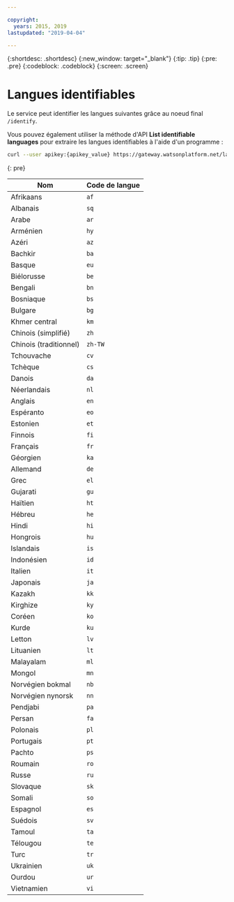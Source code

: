 ```yaml
---

copyright:
  years: 2015, 2019
lastupdated: "2019-04-04"

---
```


{:shortdesc: .shortdesc}
{:new_window: target="_blank"}
{:tip: .tip}
{:pre: .pre}
{:codeblock: .codeblock}
{:screen: .screen}

# Langues identifiables

Le service peut identifier les langues suivantes grâce au noeud final `/identify`. 

Vous pouvez également utiliser la méthode d'API **List identifiable languages** pour extraire les langues identifiables à l'aide d'un programme : 

```bash
curl --user apikey:{apikey_value} https://gateway.watsonplatform.net/language-translator/api/v3/identifiable_languages?version=2018-05-01
```
{: pre}

<table>
 <thead>
  <th>
   Nom
  </th>
  <th>
   Code de langue
  </th>
  <tbody>
   <tr>
    <td>
     Afrikaans
    </td>
    <td>
     <code>af</code>
    </td>
   </tr>
   <tr>
    <td>
     Albanais
    </td>
    <td>
     <code>sq</code>
    </td>
   </tr>
   <tr>
    <td>
     Arabe
    </td>
    <td>
     <code>ar</code>
    </td>
   </tr>
   <tr>
    <td>
     Arménien
    </td>
    <td>
     <code>hy</code>
    </td>
   </tr>
   <tr>
    <td>
     Azéri
    </td>
    <td>
     <code>az</code>
    </td>
   </tr>
   <tr>
    <td>
     Bachkir
    </td>
    <td>
     <code>ba</code>
    </td>
   </tr>
   <tr>
    <td>
     Basque
    </td>
    <td>
     <code>eu</code>
    </td>
   </tr>
   <tr>
    <td>
     Biélorusse
    </td>
    <td>
     <code>be</code>
    </td>
   </tr>
   <tr>
    <td>
     Bengali
    </td>
    <td>
     <code>bn</code>
    </td>
   </tr>
   <tr>
    <td>
     Bosniaque
    </td>
    <td>
     <code>bs</code>
    </td>
   </tr>
   <tr>
    <td>
     Bulgare
    </td>
    <td>
     <code>bg</code>
    </td>
   </tr>
   <tr>
    <td>
     Khmer central
    </td>
    <td>
     <code>km</code>
    </td>
   </tr>
   <tr>
    <td>
     Chinois (simplifié)
    </td>
    <td>
     <code>zh</code>
    </td>
   </tr>
   <tr>
    <td>
     Chinois (traditionnel)
    </td>
    <td>
     <code>zh-TW</code>
    </td>
   </tr>
   <tr>
    <td>
     Tchouvache
    </td>
    <td>
     <code>cv</code>
    </td>
   </tr>
   <tr>
    <td>
     Tchèque
    </td>
    <td>
     <code>cs</code>
    </td>
   </tr>
   <tr>
    <td>
     Danois
    </td>
    <td>
     <code>da</code>
    </td>
   </tr>
   <tr>
    <td>
     Néerlandais
    </td>
    <td>
     <code>nl</code>
    </td>
   </tr>
   <tr>
    <td>
     Anglais
    </td>
    <td>
     <code>en</code>
    </td>
   </tr>
   <tr>
    <td>
     Espéranto
    </td>
    <td>
     <code>eo</code>
    </td>
   </tr>
   <tr>
    <td>
     Estonien
    </td>
    <td>
     <code>et</code>
    </td>
   </tr>
   <tr>
    <td>
     Finnois
    </td>
    <td>
     <code>fi</code>
    </td>
   </tr>
   <tr>
    <td>
     Français
    </td>
    <td>
     <code>fr</code>
    </td>
   </tr>
   <tr>
    <td>
     Géorgien
    </td>
    <td>
     <code>ka</code>
    </td>
   </tr>
   <tr>
    <td>
     Allemand
    </td>
    <td>
     <code>de</code>
    </td>
   </tr>
   <tr>
    <td>
     Grec
    </td>
    <td>
     <code>el</code>
    </td>
   </tr>
   <tr>
    <td>
     Gujarati
    </td>
    <td>
     <code>gu</code>
    </td>
   </tr>
   <tr>
    <td>
     Haïtien
    </td>
    <td>
     <code>ht</code>
    </td>
   </tr>
   <tr>
    <td>
     Hébreu
    </td>
    <td>
     <code>he</code>
    </td>
   </tr>
   <tr>
    <td>
     Hindi
    </td>
    <td>
     <code>hi</code>
    </td>
   </tr>
   <tr>
    <td>
     Hongrois
    </td>
    <td>
     <code>hu</code>
    </td>
   </tr>
   <tr>
    <td>
     Islandais
    </td>
    <td>
     <code>is</code>
    </td>
   </tr>
   <tr>
    <td>
     Indonésien
    </td>
    <td>
     <code>id</code>
    </td>
   </tr>
   <tr>
    <td>
     Italien
    </td>
    <td>
     <code>it</code>
    </td>
   </tr>
   <tr>
    <td>
     Japonais
    </td>
    <td>
     <code>ja</code>
    </td>
   </tr>
   <tr>
    <td>
     Kazakh
    </td>
    <td>
     <code>kk</code>
    </td>
   </tr>
   <tr>
    <td>
     Kirghize
    </td>
    <td>
     <code>ky</code>
    </td>
   </tr>
   <tr>
    <td>
     Coréen
    </td>
    <td>
     <code>ko</code>
    </td>
   </tr>
   <tr>
    <td>
     Kurde
    </td>
    <td>
     <code>ku</code>
    </td>
   </tr>
   <tr>
    <td>
     Letton
    </td>
    <td>
     <code>lv</code>
    </td>
   </tr>
   <tr>
    <td>
     Lituanien
    </td>
    <td>
     <code>lt</code>
    </td>
   </tr>
   <tr>
    <td>
     Malayalam
    </td>
    <td>
     <code>ml</code>
    </td>
   </tr>
   <tr>
    <td>
     Mongol
    </td>
    <td>
     <code>mn</code>
    </td>
   </tr>
   <tr>
    <td>
     Norvégien bokmal
    </td>
    <td>
     <code>nb</code>
    </td>
   </tr>
   <tr>
    <td>
     Norvégien nynorsk
    </td>
    <td>
     <code>nn</code>
    </td>
   </tr>
   <tr>
    <td>
     Pendjabi
    </td>
    <td>
     <code>pa</code>
    </td>
   </tr>
   <tr>
    <td>
     Persan
    </td>
    <td>
     <code>fa</code>
    </td>
   </tr>
   <tr>
    <td>
     Polonais
    </td>
    <td>
     <code>pl</code>
    </td>
   </tr>
   <tr>
    <td>
     Portugais
    </td>
    <td>
     <code>pt</code>
    </td>
   </tr>
   <tr>
    <td>
     Pachto
    </td>
    <td>
     <code>ps</code>
    </td>
   </tr>
   <tr>
    <td>
     Roumain
    </td>
    <td>
     <code>ro</code>
    </td>
   </tr>
   <tr>
    <td>
     Russe
    </td>
    <td>
     <code>ru</code>
    </td>
   </tr>
   <tr>
    <td>
     Slovaque
    </td>
    <td>
     <code>sk</code>
    </td>
   </tr>
   <tr>
    <td>
     Somali
    </td>
    <td>
     <code>so</code>
    </td>
   </tr>
   <tr>
    <td>
     Espagnol
    </td>
    <td>
     <code>es</code>
    </td>
   </tr>
   <tr>
    <td>
     Suédois
    </td>
    <td>
     <code>sv</code>
    </td>
   </tr>
   <tr>
    <td>
     Tamoul
    </td>
    <td>
     <code>ta</code>
    </td>
   </tr>
   <tr>
    <td>
     Télougou
    </td>
    <td>
     <code>te</code>
    </td>
   </tr>
   <tr>
    <td>
     Turc
    </td>
    <td>
     <code>tr</code>
    </td>
   </tr>
   <tr>
    <td>
     Ukrainien
    </td>
    <td>
     <code>uk</code>
    </td>
   </tr>
   <tr>
    <td>
     Ourdou
    </td>
    <td>
     <code>ur</code>
    </td>
   </tr>
   <tr>
    <td>
     Vietnamien
    </td>
    <td>
     <code>vi</code>
    </td>
   </tr>
  </tbody>
 </thead>
</table>

